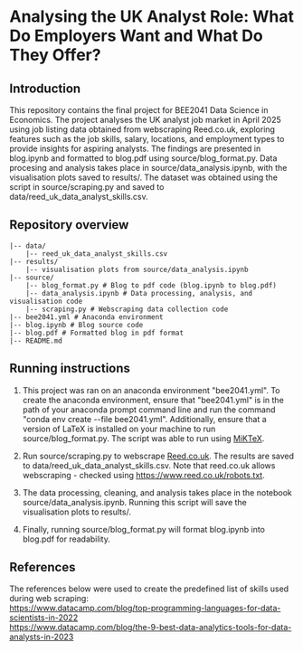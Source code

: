 # Analysing the UK Analyst Role: What Do Employers Want and What Do They Offer?

## Introduction

This repository contains the final project for BEE2041 Data Science in Economics. The project analyses the UK analyst job market in April 2025 using job listing data obtained from webscraping Reed.co.uk, exploring features such as the job skills, salary, locations, and employment types to provide insights for aspiring analysts. The findings are presented in blog.ipynb and formatted to blog.pdf using source/blog_format.py. Data procesing and analysis takes place in source/data_analysis.ipynb, with the visualisation plots saved to results/. The dataset was obtained using the script in source/scraping.py and saved to data/reed_uk_data_analyst_skills.csv.

## Repository overview

```
|-- data/
    |-- reed_uk_data_analyst_skills.csv
|-- results/
    |-- visualisation plots from source/data_analysis.ipynb
|-- source/
    |-- blog_format.py # Blog to pdf code (blog.ipynb to blog.pdf)
    |-- data_analysis.ipynb # Data processing, analysis, and visualisation code
    |-- scraping.py # Webscraping data collection code
|-- bee2041.yml # Anaconda environment
|-- blog.ipynb # Blog source code
|-- blog.pdf # Formatted blog in pdf format
|-- README.md
```

## Running instructions

1. This project was ran on an anaconda environment "bee2041.yml". To create the anaconda environment, ensure that "bee2041.yml" is in the path of your anaconda prompt command line and run the command "conda env create --file bee2041.yml". Additionally, ensure that a version of LaTeX is installed on your machine to run source/blog_format.py. The script was able to run using [MiKTeX](https://miktex.org/).

2. Run source/scraping.py to webscrape [Reed.co.uk](https://www.reed.co.uk/jobs/data-analyst-jobs-in-united-kingdom). The results are saved to data/reed_uk_data_analyst_skills.csv. Note that reed.co.uk allows webscraping - checked using https://www.reed.co.uk/robots.txt.

3. The data processing, cleaning, and analysis takes place in the notebook source/data_analysis.ipynb. Running this script will save the visualisation plots to results/.

4. Finally, running source/blog_format.py will format blog.ipynb into blog.pdf for readability.

## References
The references below were used to create the predefined list of skills used during web scraping:  
https://www.datacamp.com/blog/top-programming-languages-for-data-scientists-in-2022  
https://www.datacamp.com/blog/the-9-best-data-analytics-tools-for-data-analysts-in-2023
